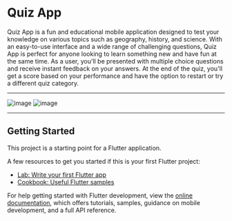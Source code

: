 # Quiz App

Quiz App is a fun and educational mobile application designed to test your knowledge on various topics such as geography, history, and science. With an easy-to-use interface and a wide range of challenging questions, Quiz App is perfect for anyone looking to learn something new and have fun at the same time.
As a user, you'll be presented with multiple choice questions and receive instant feedback on your answers. At the end of the quiz, you'll get a score based on your performance and have the option to restart or try a different quiz category.
<hr>

![image](https://user-images.githubusercontent.com/78254378/235312904-63c35338-e82c-4157-8768-1d4e2d0eb7c5.png)
![image](https://user-images.githubusercontent.com/78254378/235312923-c7fa1295-b56c-4b2c-9912-eed8033912cd.png)


<hr>

## Getting Started

This project is a starting point for a Flutter application.

A few resources to get you started if this is your first Flutter project:

- [Lab: Write your first Flutter app](https://docs.flutter.dev/get-started/codelab)
- [Cookbook: Useful Flutter samples](https://docs.flutter.dev/cookbook)

For help getting started with Flutter development, view the
[online documentation](https://docs.flutter.dev/), which offers tutorials,
samples, guidance on mobile development, and a full API reference.

